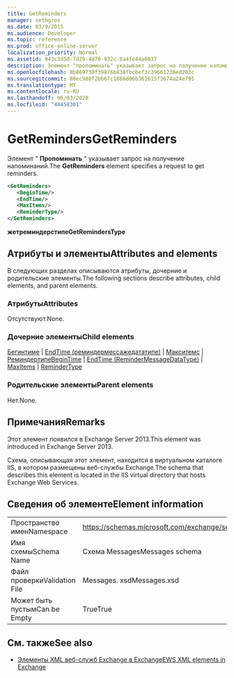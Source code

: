 ```yaml
---
title: GetReminders
manager: sethgros
ms.date: 03/9/2015
ms.audience: Developer
ms.topic: reference
ms.prod: office-online-server
localization_priority: Normal
ms.assetid: 943c3d5d-7d29-4d70-932c-8a4fe44a0037
description: Элемент "пропоминать" указывает запрос на получение напоминаний.
ms.openlocfilehash: 8b869730f39876b838fbcbef3c39661238ed203c
ms.sourcegitcommit: 88ec988f2bb67c1866d06b361615f3674a24e795
ms.translationtype: MT
ms.contentlocale: ru-RU
ms.lasthandoff: 06/03/2020
ms.locfileid: "44458301"
---
```

# <a name="getreminders"></a><span data-ttu-id="2f3a1-103">GetReminders</span><span class="sxs-lookup"><span data-stu-id="2f3a1-103">GetReminders</span></span>

<span data-ttu-id="2f3a1-104">Элемент " **Пропоминать** " указывает запрос на получение напоминаний.</span><span class="sxs-lookup"><span data-stu-id="2f3a1-104">The **GetReminders** element specifies a request to get reminders.</span></span> 
  
```XML
<GetReminders>
   <BeginTime/>
   <EndTime/>
   <MaxItems/>
   <ReminderType/>
</GetReminders>

```

 <span data-ttu-id="2f3a1-105">**жетреминдерстипе**</span><span class="sxs-lookup"><span data-stu-id="2f3a1-105">**GetRemindersType**</span></span>
## <a name="attributes-and-elements"></a><span data-ttu-id="2f3a1-106">Атрибуты и элементы</span><span class="sxs-lookup"><span data-stu-id="2f3a1-106">Attributes and elements</span></span>

<span data-ttu-id="2f3a1-107">В следующих разделах описываются атрибуты, дочерние и родительские элементы.</span><span class="sxs-lookup"><span data-stu-id="2f3a1-107">The following sections describe attributes, child elements, and parent elements.</span></span>
  
### <a name="attributes"></a><span data-ttu-id="2f3a1-108">Атрибуты</span><span class="sxs-lookup"><span data-stu-id="2f3a1-108">Attributes</span></span>

<span data-ttu-id="2f3a1-109">Отсутствуют.</span><span class="sxs-lookup"><span data-stu-id="2f3a1-109">None.</span></span>
  
### <a name="child-elements"></a><span data-ttu-id="2f3a1-110">Дочерние элементы</span><span class="sxs-lookup"><span data-stu-id="2f3a1-110">Child elements</span></span>

<span data-ttu-id="2f3a1-111">[Бегинтиме](begintime.md)  |  [EndTime (реминдермессажедататипе)](endtime-remindermessagedatatype.md)  |  [Макситемс](maxitems.md)  |  [Реминдертипе](remindertype.md)</span><span class="sxs-lookup"><span data-stu-id="2f3a1-111">[BeginTime](begintime.md) | [EndTime (ReminderMessageDataType)](endtime-remindermessagedatatype.md) | [MaxItems](maxitems.md) | [ReminderType](remindertype.md)</span></span>
  
### <a name="parent-elements"></a><span data-ttu-id="2f3a1-112">Родительские элементы</span><span class="sxs-lookup"><span data-stu-id="2f3a1-112">Parent elements</span></span>

<span data-ttu-id="2f3a1-113">Нет.</span><span class="sxs-lookup"><span data-stu-id="2f3a1-113">None.</span></span>
  
## <a name="remarks"></a><span data-ttu-id="2f3a1-114">Примечания</span><span class="sxs-lookup"><span data-stu-id="2f3a1-114">Remarks</span></span>

<span data-ttu-id="2f3a1-115">Этот элемент появился в Exchange Server 2013.</span><span class="sxs-lookup"><span data-stu-id="2f3a1-115">This element was introduced in Exchange Server 2013.</span></span>
  
<span data-ttu-id="2f3a1-116">Схема, описывающая этот элемент, находится в виртуальном каталоге IIS, в котором размещены веб-службы Exchange.</span><span class="sxs-lookup"><span data-stu-id="2f3a1-116">The schema that describes this element is located in the IIS virtual directory that hosts Exchange Web Services.</span></span>
  
## <a name="element-information"></a><span data-ttu-id="2f3a1-117">Сведения об элементе</span><span class="sxs-lookup"><span data-stu-id="2f3a1-117">Element information</span></span>

|||
|:-----|:-----|
|<span data-ttu-id="2f3a1-118">Пространство имен</span><span class="sxs-lookup"><span data-stu-id="2f3a1-118">Namespace</span></span>  <br/> |https://schemas.microsoft.com/exchange/services/2006/messages  <br/> |
|<span data-ttu-id="2f3a1-119">Имя схемы</span><span class="sxs-lookup"><span data-stu-id="2f3a1-119">Schema Name</span></span>  <br/> |<span data-ttu-id="2f3a1-120">Схема Messages</span><span class="sxs-lookup"><span data-stu-id="2f3a1-120">Messages schema</span></span>  <br/> |
|<span data-ttu-id="2f3a1-121">Файл проверки</span><span class="sxs-lookup"><span data-stu-id="2f3a1-121">Validation File</span></span>  <br/> |<span data-ttu-id="2f3a1-122">Messages. xsd</span><span class="sxs-lookup"><span data-stu-id="2f3a1-122">Messages.xsd</span></span>  <br/> |
|<span data-ttu-id="2f3a1-123">Может быть пустым</span><span class="sxs-lookup"><span data-stu-id="2f3a1-123">Can be Empty</span></span>  <br/> |<span data-ttu-id="2f3a1-124">True</span><span class="sxs-lookup"><span data-stu-id="2f3a1-124">True</span></span>  <br/> |
   
## <a name="see-also"></a><span data-ttu-id="2f3a1-125">См. также</span><span class="sxs-lookup"><span data-stu-id="2f3a1-125">See also</span></span>



- [<span data-ttu-id="2f3a1-126">Элементы XML веб-служб Exchange в Exchange</span><span class="sxs-lookup"><span data-stu-id="2f3a1-126">EWS XML elements in Exchange</span></span>](ews-xml-elements-in-exchange.md)

